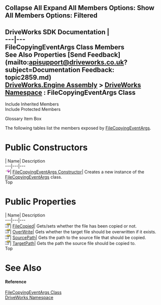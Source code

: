 Collapse All Expand All Members Options: Show All  Members Options: Filtered   
---  
DriveWorks SDK Documentation  |   
---|---  
FileCopyingEventArgs Class Members   
See Also Properties [Send Feedback](mailto:apisupport@driveworks.co.uk?subject=Documentation Feedback: topic2859.md)  
[DriveWorks.Engine Assembly](topic2156.md) > [DriveWorks Namespace](topic2159.md) : FileCopyingEventArgs Class  
---  
  
Include Inherited Members    
Include Protected Members  


Glossary Item Box

The following tables list the members exposed by [FileCopyingEventArgs](topic2859.md).

# Public Constructors

| Name| Description  
---|---|---  
![Public Constructor](dotnetimages/publicConstructor.gif)| [FileCopyingEventArgs Constructor](topic2865.md)| Creates a new instance of the [FileCopyingEventArgs](topic2859.md) class.   
Top

# Public Properties

| Name| Description  
---|---|---  
![Public Property](dotnetimages/publicProperty.gif)| [FileCopied](topic2866.md)| Gets/sets whether the file has been copied or not.   
![Public Property](dotnetimages/publicProperty.gif)| [OverWrite](topic2867.md)| Gets whether the target file should be overwritten if it exists.   
![Public Property](dotnetimages/publicProperty.gif)| [SourcePath](topic2868.md)| Gets the path to the source file that should be copied.   
![Public Property](dotnetimages/publicProperty.gif)| [TargetPath](topic2869.md)| Gets the path the source file should be copied to.   
Top

# See Also

#### Reference

[FileCopyingEventArgs Class](topic2859.md)   
[DriveWorks Namespace](topic2159.md)



